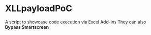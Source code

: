 # XLLpayloadPoC

A script to showcase code execution via Excel Add-ins
They can also **Bypass Smartscreen**
